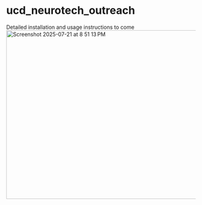 # ucd_neurotech_outreach
Detailed installation and usage instructions to come
<img width="562" height="449" alt="Screenshot 2025-07-21 at 8 51 13 PM" src="https://github.com/user-attachments/assets/675c0a3b-74bb-4d7b-b2d7-98b43748bbd9" />
